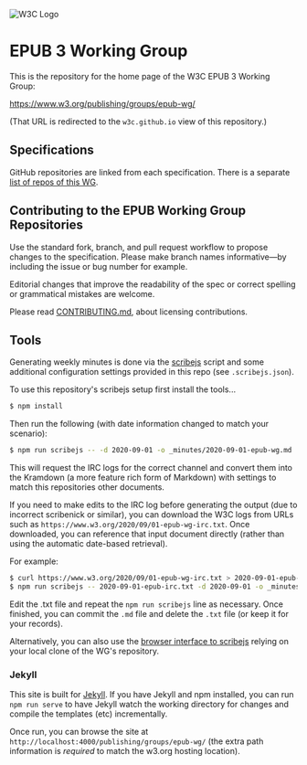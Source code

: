 
![W3C Logo](https://www.w3.org/Icons/w3c_home)

# EPUB 3 Working Group

This is the repository for the home page of the W3C EPUB 3 Working Group:

https://www.w3.org/publishing/groups/epub-wg/

(That URL is redirected to the `w3c.github.io` view of this repository.)

## Specifications

GitHub repositories are linked from each specification. There is a separate [list of repos of this WG](https://github.com/search?q=topic%3Aepub-wg+org%3Aw3c&type=Repositories).


## Contributing to the EPUB Working Group Repositories

Use the standard fork, branch, and pull request workflow to propose changes to the specification. Please make branch names informative—by including the issue or bug number for example.

Editorial changes that improve the readability of the spec or correct spelling or grammatical mistakes are welcome.

Please read [CONTRIBUTING.md](CONTRIBUTING.md), about licensing contributions.

## Tools

Generating weekly minutes is done via the [scribejs](https://github.com/w3c/scribejs) script and some additional configuration settings provided in this repo (see `.scribejs.json`).

To use this repository's scribejs setup first install the tools...

```bash
$ npm install
```

Then run the following (with date information changed to match your scenario):

```bash
$ npm run scribejs -- -d 2020-09-01 -o _minutes/2020-09-01-epub-wg.md
```

This will request the IRC logs for the correct channel and convert them into the Kramdown (a more feature rich form of Markdown) with settings to match this repositories other documents.


If you need to make edits to the IRC log before generating the output (due to incorrect scribenick or similar), you can download the W3C logs from URLs such as `https://www.w3.org/2020/09/01-epub-wg-irc.txt`. Once downloaded, you can reference that input document directly (rather than using the automatic date-based retrieval).

For example:

```bash
$ curl https://www.w3.org/2020/09/01-epub-wg-irc.txt > 2020-09-01-epub-irc.txt
$ npm run scribejs -- 2020-09-01-epub-irc.txt -d 2020-09-01 -o _minutes/2020-09-01-epub.md
```


Edit the .txt file and repeat the `npm run scribejs` line as necessary. Once finished, you can commit the `.md` file and delete the `.txt` file (or keep it for your records).

Alternatively, you can also use the [browser interface to scribejs](https://w3c.github.io/scribejs/BrowserView/) relying on your local clone of the WG's repository.

### Jekyll

This site is built for [Jekyll](https://jekyllrb.com/). If you have Jekyll and npm installed, you can run `npm run serve` to have Jekyll watch the working directory for changes and compile the templates (etc) incrementally.

Once run, you can browse the site at `http://localhost:4000/publishing/groups/epub-wg/` (the extra path information is *required* to match the w3.org hosting location).
